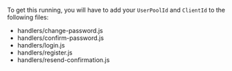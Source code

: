 To get this running, you will have to add your `UserPoolId` and `ClientId` to the following files:

- handlers/change-password.js
- handlers/confirm-password.js
- handlers/login.js
- handlers/register.js
- handlers/resend-confirmation.js
